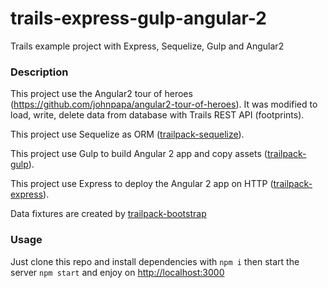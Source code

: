 # trails-express-gulp-angular-2
Trails example project with Express, Sequelize, Gulp and Angular2

### Description
 
This project use the Angular2 tour of heroes (https://github.com/johnpapa/angular2-tour-of-heroes). 
It was modified to load, write, delete data from database with Trails REST API (footprints).

This project use Sequelize as ORM ([trailpack-sequelize](https://github.com/trailsjs/trailpack-sequelize)).

This project use Gulp to build Angular 2 app and copy assets ([trailpack-gulp](https://github.com/YannBertrand/trailpack-gulp)).

This project use Express to deploy the Angular 2 app on HTTP ([trailpack-express](https://github.com/trailsjs/trailpack-express)).

Data fixtures are created by [trailpack-bootstrap](https://github.com/trailsjs/trailpack-bootstrap)

### Usage

Just clone this repo and install dependencies with `npm i` then start the server `npm start` and enjoy on [http://localhost:3000](http://localhost:3000)
